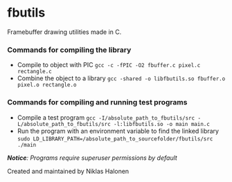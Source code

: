# fbutils
Framebuffer drawing utilities made in C.

### Commands for compiling the library
- Compile to object with PIC `gcc -c -fPIC -O2 fbuffer.c pixel.c rectangle.c`
- Combine the object to a library `gcc -shared -o libfbutils.so fbuffer.o pixel.o rectangle.o`

### Commands for compiling and running test programs
- Compile a test program `gcc -I/absolute_path_to_fbutils/src -L/absolute_path_to_fbutils/src -l:libfbutils.so -o main main.c`
- Run the program with an environment variable to find the linked library `sudo LD_LIBRARY_PATH=/absolute_path_to_sourcefolder/fbutils/src ./main`

_**Notice**: Programs require superuser permissions by default_


Created and maintained by Niklas Halonen
